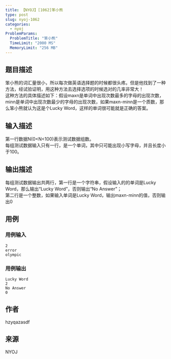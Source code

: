 ```yaml
---
title: 【NYOJ】[1062]笨小熊
type: post
slug: nyoj-1062
categories:
  - nyoj
ProblemParams:
  ProblemTitle: "笨小熊"
  TimeLimit: "2000 MS"
  MemoryLimit: "256 MB"
---
```


## 题目描述

笨小熊的词汇量很小，所以每次做英语选择题的时候都很头疼。但是他找到了一种方法，经试验证明，用这种方法去选择选项的时候选对的几率非常大！  
这种方法的具体描述如下：假设maxn是单词中出现次数最多的字母的出现次数，minn是单词中出现次数最少的字母的出现次数，如果maxn-minn是一个质数，那么笨小熊就认为这是个Lucky Word，这样的单词很可能就是正确的答案。

## 输入描述

第一行数据N(0<N<100)表示测试数据组数。  
每组测试数据输入只有一行，是一个单词，其中只可能出现小写字母，并且长度小于100。

## 输出描述

每组测试数据输出共两行，第一行是一个字符串，假设输入的的单词是Lucky Word，那么输出“Lucky Word”，否则输出“No Answer”；  
第二行是一个整数，如果输入单词是Lucky Word，输出maxn-minn的值，否则输出0

## 用例

### 用例输入

```
2
error
olympic
```  

### 用例输出

```
Lucky Word
2
No Answer
0
```

## 作者

hzyqazasdf

## 来源

NYOJ
